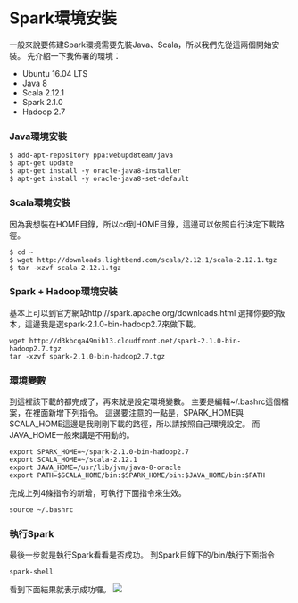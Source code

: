 # Spark環境安裝
一般來說要佈建Spark環境需要先裝Java、Scala，所以我們先從這兩個開始安裝。
先介紹一下我佈署的環境：
- Ubuntu 16.04 LTS
- Java 8
- Scala 2.12.1
- Spark 2.1.0
- Hadoop 2.7

### Java環境安裝
```
$ add-apt-repository ppa:webupd8team/java
$ apt-get update
$ apt-get install -y oracle-java8-installer
$ apt-get install -y oracle-java8-set-default
```
### Scala環境安裝
因為我想裝在HOME目錄，所以cd到HOME目錄，這邊可以依照自行決定下載路徑。
```
$ cd ~
$ wget http://downloads.lightbend.com/scala/2.12.1/scala-2.12.1.tgz
$ tar -xzvf scala-2.12.1.tgz
```
### Spark + Hadoop環境安裝
基本上可以到官方網站http://spark.apache.org/downloads.html
選擇你要的版本，這邊我是選spark-2.1.0-bin-hadoop2.7來做下載。
```
wget http://d3kbcqa49mib13.cloudfront.net/spark-2.1.0-bin-hadoop2.7.tgz
tar -xzvf spark-2.1.0-bin-hadoop2.7.tgz
```
### 環境變數
到這裡該下載的都完成了，再來就是設定環境變數。
主要是編輯~/.bashrc這個檔案，在裡面新增下列指令。
這邊要注意的一點是，SPARK_HOME與SCALA_HOME這邊是我剛剛下載的路徑，所以請按照自己環境設定。
而JAVA_HOME一般來講是不用動的。
```
export SPARK_HOME=~/spark-2.1.0-bin-hadoop2.7
export SCALA_HOME=~/scala-2.12.1
export JAVA_HOME=/usr/lib/jvm/java-8-oracle
export PATH=$SCALA_HOME/bin:$SPARK_HOME/bin:$JAVA_HOME/bin:$PATH
```
完成上列4條指令的新增，可執行下面指令來生效。
```
source ~/.bashrc
```
### 執行Spark
最後一步就是執行Spark看看是否成功。
到Spark目錄下的/bin/執行下面指令
```
spark-shell
```
看到下面結果就表示成功囉。
![](/assets/Spark-Shell.png)





